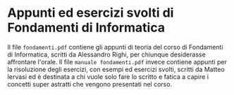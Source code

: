 # Appunti ed esercizi svolti di Fondamenti di Informatica
Il file `fondamenti.pdf` contiene gli appunti di teoria del corso di Fondamenti di Informatica, scritti da Alessandro Righi, per chiunque desiderasse affrontare l'orale.
Il file `manuale fondamenti.pdf` invece contiene appunti per la risoluzione degli esercizi, con esempi ed esercizi svolti, scritti da Matteo Iervasi ed è destinata a chi vuole solo fare lo scritto
e fatica a capire i concetti super astratti che vengono presentati nel corso.
